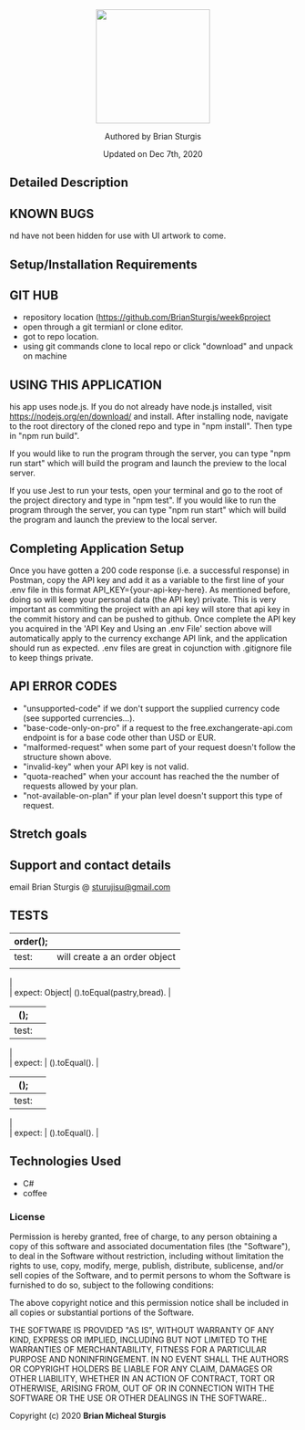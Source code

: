 

<div align="center">
<img src="https://github.com/BrianSturgis.png" width="200px" height="auto" >
</div>
<p align="center"> Authored by Brian Sturgis</p>
<p align="center">Updated on Dec 7th, 2020</p>


## Detailed Description


## KNOWN BUGS
nd have not been hidden for use with UI artwork to come.


## Setup/Installation Requirements

## GIT HUB
- repository location (https://github.com/BrianSturgis/week6project
- open through a git termianl or clone editor.
- got to repo location.
- using git commands clone to local repo or click "download" and unpack on machine


## USING THIS APPLICATION
his app uses node.js. If you do not already have node.js installed, visit https://nodejs.org/en/download/ and install.
After installing node, navigate to the root directory of the cloned repo and type in "npm install".
Then type in "npm run build".

If you would like to run the program through the server, you can type "npm run start" which will build the program and launch the preview to the local server.

If you use Jest to run your tests, open your terminal and go to the root of the project directory and type in "npm test".
If you would like to run the program through the server, you can type "npm run start" which will build the program and launch the preview to the local server.





## Completing Application Setup
Once you have gotten a 200 code response (i.e. a successful response) in Postman, copy the API key and add it as a variable to the first line of your .env file in this format API_KEY={your-api-key-here}. As mentioned before, doing so will keep your personal data (the API key) private.  This is very important as commiting the project with an api key will store that api key in the commit history and can be pushed to github.
Once complete the API key you acquired in the 'API Key and Using an .env File' section above will automatically apply to the currency exchange API link, and the application should run as expected.  .env files are great in cojunction with .gitignore file to keep things private.

## API ERROR CODES
- "unsupported-code" if we don't support the supplied currency code (see supported currencies...).
- "base-code-only-on-pro" if a request to the free.exchangerate-api.com endpoint is for a base code other than USD or EUR.
- "malformed-request" when some part of your request doesn't follow the structure shown above.
- "invalid-key" when your API key is not valid.
- "quota-reached" when your account has reached the the number of requests allowed by your plan.
- "not-available-on-plan" if your plan level doesn't support this type of request.

## Stretch goals


## Support and contact details
email Brian Sturgis @ <sturujisu@gmail.com>


## TESTS

| order(); |  |
| ------| -----------|
| test: | will create a an order object
                     |
|  
| expect: Object| ().toEqual(pastry,bread). |

| (); |  |
| ------| -----------|
| test: |                         |
|  
| expect:  | ().toEqual(). |

| (); |  |
| ------| -----------|
| test: |                         |
|  
| expect:  | ().toEqual(). |



## Technologies Used

* C#
* coffee
  

### License

Permission is hereby granted, free of charge, to any person obtaining a copy of this software and associated documentation files (the "Software"), to deal in the Software without restriction, including without limitation the rights to use, copy, modify, merge, publish, distribute, sublicense, and/or sell copies of the Software, and to permit persons to whom the Software is furnished to do so, subject to the following conditions:

The above copyright notice and this permission notice shall be included in all copies or substantial portions of the Software.

THE SOFTWARE IS PROVIDED "AS IS", WITHOUT WARRANTY OF ANY KIND, EXPRESS OR IMPLIED, INCLUDING BUT NOT LIMITED TO THE WARRANTIES OF MERCHANTABILITY, FITNESS FOR A PARTICULAR PURPOSE AND NONINFRINGEMENT. IN NO EVENT SHALL THE AUTHORS OR COPYRIGHT HOLDERS BE LIABLE FOR ANY CLAIM, DAMAGES OR OTHER LIABILITY, WHETHER IN AN ACTION OF CONTRACT, TORT OR OTHERWISE, ARISING FROM, OUT OF OR IN CONNECTION WITH THE SOFTWARE OR THE USE OR OTHER DEALINGS IN THE SOFTWARE..



Copyright (c) 2020 **Brian Micheal Sturgis**
